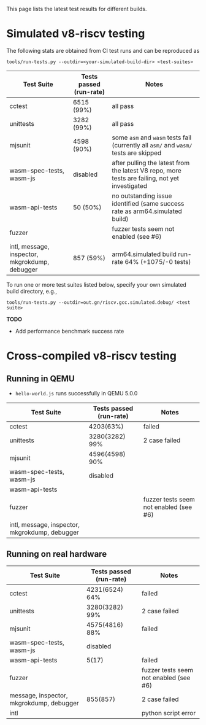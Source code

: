 This page lists the latest test results for different builds.

# Simulated v8-riscv testing

The following stats are obtained from CI test runs and can be reproduced as
```
tools/run-tests.py --outdir=<your-simulated-build-dir> <test-suites>
```

| Test Suite | Tests passed (run-rate)| Notes |
| - | - | - |
| cctest | 6515 (99%) | all pass |
| unittests | 3282 (99%) | all pass |
| mjsunit | 4598 (90%) | some `asm` and `wasm` tests fail (currently all `asm/` and `wasm/` tests are skipped|
| wasm-spec-tests, wasm-js | disabled | after pulling the latest from the latest V8 repo, more tests are failing, not yet investigated  |
| wasm-api-tests | 50 (50%) | no outstanding issue identified (same success rate as arm64.simulated build)|
| fuzzer | | fuzzer tests seem not enabled (see #6)|
| intl, message, inspector, mkgrokdump, debugger | 857 (59%) | arm64.simulated build run-rate 64% (+1075/-0 tests) |

To run one or more test suites listed below, specify your own simulated build directory, e.g.,
```
tools/run-tests.py --outdir=out.gn/riscv.gcc.simulated.debug/ <test suite>
```

**TODO**
- Add performance benchmark success rate

# Cross-compiled v8-riscv testing

## Running in QEMU

- `hello-world.js` runs successfully in QEMU 5.0.0

| Test Suite | Tests passed (run-rate)| Notes |
| - | - | - |
| cctest |4203(63%)|failed|
| unittests | 3280(3282) 99%| 2 case failed|
| mjsunit | 4596(4598) 90%| |
| wasm-spec-tests, wasm-js | disabled | |
| wasm-api-tests |  | |
| fuzzer | | fuzzer tests seem not enabled (see #6)|
| intl, message, inspector, mkgrokdump, debugger | |  |

## Running on real hardware 

| Test Suite | Tests passed (run-rate)| Notes |
| - | - | - |
| cctest |4231(6524) 64%|failed|
| unittests | 3280(3282) 99%| 2 case failed |
| mjsunit | 4575(4816) 88%|failed |
| wasm-spec-tests, wasm-js | disabled | |
| wasm-api-tests |5(17)|failed |
| fuzzer | | fuzzer tests seem not enabled (see #6)|
|  message, inspector, mkgrokdump, debugger |855(857)|2 case failed|
|intl||python script error|